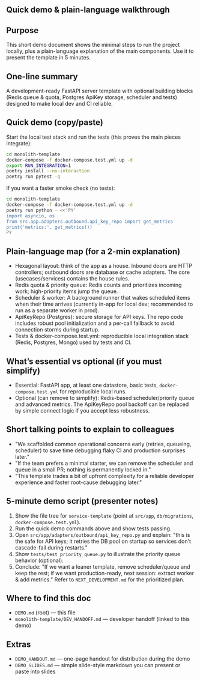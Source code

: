 ## Quick demo & plain-language walkthrough

Purpose
-------
This short demo document shows the minimal steps to run the project locally, plus a plain-language explanation of the main components. Use it to present the template in 5 minutes.

One-line summary
----------------
A development-ready FastAPI server template with optional building blocks (Redis queue & quota, Postgres ApiKey storage, scheduler and tests) designed to make local dev and CI reliable.

Quick demo (copy/paste)
----------------------
Start the local test stack and run the tests (this proves the main pieces integrate):

```bash
cd monolith-template
docker-compose -f docker-compose.test.yml up -d
export RUN_INTEGRATION=1
poetry install --no-interaction
poetry run pytest -q
```

If you want a faster smoke check (no tests):

```bash
cd monolith-template
docker-compose -f docker-compose.test.yml up -d
poetry run python - <<'PY'
import asyncio, os
from src.app.adapters.outbound.api_key_repo import get_metrics
print('metrics:', get_metrics())
PY
```

Plain-language map (for a 2-min explanation)
-------------------------------------------
- Hexagonal layout: think of the app as a house. Inbound doors are HTTP controllers; outbound doors are database or cache adapters. The core (usecases/services) contains the house rules.
- Redis quota & priority queue: Redis counts and prioritizes incoming work; high-priority items jump the queue.
- Scheduler & worker: A background runner that wakes scheduled items when their time arrives (currently in-app for local dev; recommended to run as a separate worker in prod).
- ApiKeyRepo (Postgres): secure storage for API keys. The repo code includes robust pool initialization and a per-call fallback to avoid connection storms during startup.
- Tests & docker-compose.test.yml: reproducible local integration stack (Redis, Postgres, Mongo) used by tests and CI.

What’s essential vs optional (if you must simplify)
--------------------------------------------------
- Essential: FastAPI app, at least one datastore, basic tests, `docker-compose.test.yml` for reproducible local runs.
- Optional (can remove to simplify): Redis-based scheduler/priority queue and advanced metrics. The ApiKeyRepo pool backoff can be replaced by simple connect logic if you accept less robustness.

Short talking points to explain to colleagues
-------------------------------------------
- "We scaffolded common operational concerns early (retries, queueing, scheduler) to save time debugging flaky CI and production surprises later." 
- "If the team prefers a minimal starter, we can remove the scheduler and queue in a small PR; nothing is permanently locked in." 
- "This template trades a bit of upfront complexity for a reliable developer experience and faster root-cause debugging later."

5-minute demo script (presenter notes)
------------------------------------
1. Show the file tree for `service-template` (point at `src/app`, `db/migrations`, `docker-compose.test.yml`).
2. Run the quick demo commands above and show tests passing.
3. Open `src/app/adapters/outbound/api_key_repo.py` and explain: "this is the safe for API keys; it retries the DB pool on startup so services don't cascade-fail during restarts." 
4. Show `tests/test_priority_queue.py` to illustrate the priority queue behavior (optional).
5. Conclude: "If we want a leaner template, remove scheduler/queue and keep the rest; if we want production-ready, next session: extract worker & add metrics." Refer to `NEXT_DEVELOPMENT.md` for the prioritized plan.

Where to find this doc
----------------------
- `DEMO.md` (root) — this file
- `monolith-template/DEV_HANDOFF.md` — developer handoff (linked to this demo)

Extras
------
- `DEMO_HANDOUT.md` — one-page handout for distribution during the demo
- `DEMO_SLIDES.md` — simple slide-style markdown you can present or paste into slides
